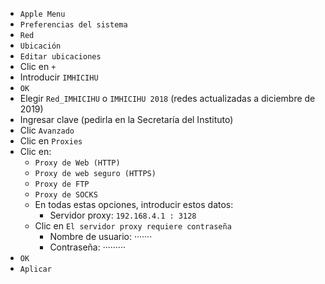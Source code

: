 * `Apple Menu`
* `Preferencias del sistema`
* `Red`
* `Ubicación`
* `Editar ubicaciones`
* Clic en `+`
* Introducir `IMHICIHU`
* `OK`
* Elegir `Red_IMHICIHU` o `IMHICIHU 2018` (redes actualizadas a diciembre de 2019)
* Ingresar clave (pedirla en la Secretaría del Instituto)
* Clic `Avanzado`
* Clic en `Proxies`
* Clic en:
    - `Proxy de Web (HTTP)`
    - `Proxy de web seguro (HTTPS)`
    - `Proxy de FTP`
    - `Proxy de SOCKS`
    + En todas estas opciones, introducir estos datos:
        + Servidor proxy: `192.168.4.1 : 3128`
    + Clic en `El servidor proxy requiere contraseña`
        + Nombre de usuario: ·······
        + Contraseña: ·········
* `OK`
* `Aplicar`